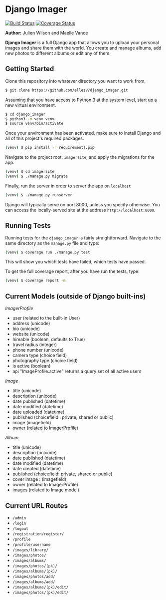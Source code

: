 # Django Imager
[![Build Status](https://travis-ci.org/ellezv/django_imager.svg?branch=front_end_4)](https://travis-ci.org/ellezv/django_imager)
[![Coverage Status](https://coveralls.io/repos/github/ellezv/django_imager/badge.svg?branch=front_end_4)](https://coveralls.io/github/ellezv/django_imager?branch=master)

**Author:** Julien Wilson and Maelle Vance

**Django Imager** is a full Django app that allows you to upload your personal images and share them with the world. You create and manage albums, add new photos to different albums or edit any of them.

## Getting Started

Clone this repository into whatever directory you want to work from.

```bash
$ git clone https://github.com/ellezv/django_imager.git
```

Assuming that you have access to Python 3 at the system level, start up a new virtual environment.

```bash
$ cd django_imager
$ python3 -m venv venv
$ source venv/bin/activate
```

Once your environment has been activated, make sure to install Django and all of this project's required packages.

```bash
(venv) $ pip install -r requirements.pip
```

Navigate to the project root, `imagersite`, and apply the migrations for the app.

```bash
(venv) $ cd imagersite
(venv) $ ./manage.py migrate
```

Finally, run the server in order to server the app on `localhost`

```bash
(venv) $ ./manage.py runserver
```

Django will typically serve on port 8000, unless you specify otherwise.
You can access the locally-served site at the address `http://localhost:8000`.

## Running Tests

Running tests for the `django_imager` is fairly straightforward.
Navigate to the same directory as the `manage.py` file and type:

```bash
(venv) $ coverage run ./manage.py test
```

This will show you which tests have failed, which tests have passed.

To get the full coverage report, after you have run the tests, type:

```bash
(venv) $ coverage report -m
```


## Current Models (outside of Django built-ins)

*ImagerProfile*

- user (related to the built-in User)
- address (unicode)
- bio (unicode)
- website (unicode)
- hireable (boolean, defaults to True)
- travel radius (integer)
- phone number (unicode)
- camera type (choice field)
- photography type (choice field)
- is active (boolean)
- api "ImageProfile.active" returns a query set of all active users


*Image*

- title (unicode)
- description (unicode)
- date published (datetime)
- date modified (datetime)
- date uploaded (datetime)
- published (choicefield : private, shared or public)
- image (imagefield)
- owner (related to ImagerProfile)


*Album*

- title (unicode)
- description (unicode)
- date published (datetime)
- date modified (datetime)
- date created (datetime)
- published (choicefield: private, shared or public)
- cover image : (imagefield)
- owner (related to ImagerProfile)
- images (related to Image model)

## Current URL Routes

- `/admin`
- `/login`
- `/logout`
- `/registration/register/`
- `/profile`
- `/profile/username`
- `/images/library/`
- `/images/photos/`
- `/images/albums/`
- `/images/photos/(pk)/`
- `/images/albums/(pk)/`
- `/images/photos/add/`
- `/images/albums/add/`
- `/images/albums/(pk)/edit/`
- `/images/photos/(pk)/edit/`
